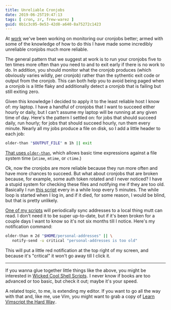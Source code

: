 ```yaml
---
title: Unreliable Cronjobs
date: 2019-06-25T19:47:13
tags: [ cron, zr, frew-warez ]
guid: 0b1c3c05-0e53-42d8-a640-8a75272c1423
---
```

At [work](https://www.ziprecruiter.com/hiring/technology) we've been working
on monitoring our cronjobs better; armed with some of the knowledge of how
to do this I have made some incredibly unreliable cronjobs much more reliable.

<!--more-->

The general pattern that we suggest at work is to run your cronjobs five to ten
times more often than you need to and to exit early if there is no work to do.
In addition, you should monitor what the cronjob produces (which obviously
varies wildly, per cronjob) rather than the sythentic exit code or output from
the cronjob.  This can both help you to avoid being paged when a cronjob is a
little flaky and additionally detect a cronjob that is failing but still exiting
zero.

Given this knowledge I decided to apply it to the least reliable host I know of:
my laptop.  I have a handful of cronjobs that I want to succeed either hourly or
daily, but I can't assume my laptop will be running at any given time of day.
Here's the pattern I settled on: for jobs that should succeed daily, run hourly;
for jobs that should succeed hourly, run them every minute.  Nearly all my jobs
produce a file on disk, so I add a little header to each job:

```bash
older-than "$OUTPUT_FILE" m 1h || exit
```

[That uses
`older-than`](https://github.com/frioux/dotfiles/blob/ade25d2b264a085a2e7a1ec8f3ab1dcfcde6106b/bin/older-than),
which allows basic time expressions against a file system time (`atime`,
`mtime`, or `ctime`.)

Ok, now the cronjobs are more reliable because they run more often and have more
chances to succeed.  But what about cronjobs that are broken because, for
example, some auth token rotated and I never noticed?  I have a stupid system
for checking these files and notifying me if they are too old.  Basically I run
[this
script](https://github.com/frioux/dotfiles/blob/ade25d2b264a085a2e7a1ec8f3ab1dcfcde6106b/bin/postqueue-notify)
every in a while loop every 5 minutes.  The while loop is started when I log in,
and if it died, for some reason, I would be blind, but that is pretty unlikely.

[One of my
scripts](https://github.com/frioux/dotfiles/blob/ade25d2b264a085a2e7a1ec8f3ab1dcfcde6106b/bin/sync-addresses)
will periodically sync addresses to a local thing mutt can read.  I don't need
it to be super up-to-date, but if it's been broken for a couple days I want to
know so it's not six months till I notice.  Here's my notification command:

```bash
older-than m 2d "$HOME/personal-addresses" || \
   notify-send -u critical "personal-addresses is too old"
```

This will put a little red notification at the top right of my screen, and
because it's "critical" it won't go away till I click it.

---

If you wanna glue together little things like the above, you might be interested in <a target="_blank" href="https://www.amazon.com/gp/product/1593276028/ref=as_li_tl?ie=UTF8&camp=1789&creative=9325&creativeASIN=1593276028&linkCode=as2&tag=afoolishmanif-20&linkId=074e5f2cb88da1ba414f56146d931cb2">Wicked Cool Shell Scripts</a><img src="//ir-na.amazon-adsystem.com/e/ir?t=afoolishmanif-20&l=am2&o=1&a=1593276028" width="1" height="1" border="0" alt="" style="border:none !important; margin:0px !important;" />.
I never know if books are too advanced or too basic, but check it out; maybe
it's your speed.

A related topic, to me, is extending my editor.  If you want to go all the way
with that and, like me, use Vim, you might want to grab a copy of
<a target="_blank" href="https://www.amazon.com/gp/product/B00D7JJGQK/ref=as_li_tl?ie=UTF8&camp=1789&creative=9325&creativeASIN=B00D7JJGQK&linkCode=as2&tag=afoolishmanif-20&linkId=be40bd6898c988be3212407ddfbc56cb">Learn Vimscript the Hard Way</a><img src="//ir-na.amazon-adsystem.com/e/ir?t=afoolishmanif-20&l=am2&o=1&a=B00D7JJGQK" width="1" height="1" border="0" alt="" style="border:none !important; margin:0px !important;" />.
